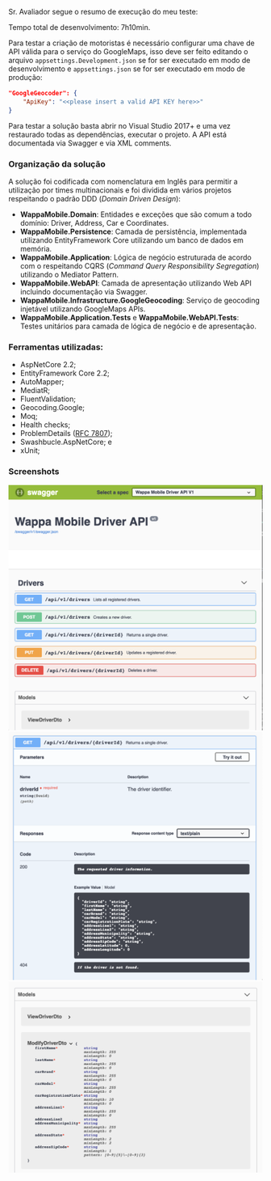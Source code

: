 Sr. Avaliador segue o resumo de execução do meu teste:

Tempo total de desenvolvimento: 7h10min.

Para testar a criação de motoristas é necessário configurar uma chave de API válida para o serviço do GoogleMaps, isso deve ser feito editando o arquivo `appsettings.Development.json` se for ser executado em modo de desenvolvimento e `appsettings.json` se for ser executado em modo de produção:

```json
"GoogleGeocoder": {
    "ApiKey": "<<please insert a valid API KEY here>>"
}
```

Para testar a solução basta abrir no Visual Studio 2017+ e uma vez restaurado todas as dependências, executar o projeto. A API está documentada via Swagger e via XML comments.

### Organização da solução

A solução foi codificada com nomenclatura em Inglês para permitir a utilização por times multinacionais e foi dividida em vários projetos respeitando o padrão DDD (*Domain Driven Design*):

 - **WappaMobile.Domain**: Entidades e exceções que são comum a todo domínio: Driver, Address, Car e Coordinates.
 - **WappaMobile.Persistence**: Camada de persistência, implementada utilizando EntityFramework Core utilizando um banco de dados em memória.
 - **WappaMobile.Application**: Lógica de negócio estruturada de acordo com o respeitando CQRS (*Command Query Responsibility Segregation*) utilizando o Mediator Pattern.
 - **WappaMobile.WebAPI**: Camada de apresentação utilizando Web API incluindo documentação via Swagger.
 - **WappaMobile.Infrastructure.GoogleGeocoding**: Serviço de geocoding injetável utilizando GoogleMaps APIs.
 - **WappaMobile.Application.Tests** e **WappaMobile.WebAPI.Tests**: Testes unitários para camada de lógica de negócio e de apresentação.

### Ferramentas utilizadas:

 - AspNetCore 2.2;
 - EntityFramework Core 2.2;
 - AutoMapper;
 - MediatR;
 - FluentValidation;
 - Geocoding.Google;
 - Moq;
 - Health checks;
 - ProblemDetails ([RFC 7807](https://tools.ietf.org/html/rfc7807));
 - Swashbucle.AspNetCore; e
 - xUnit;

### Screenshots

 ![Screenshot 1](/images/screenshot1.png)
 ![Screenshot 2](/images/screenshot2.png)
 ![Screenshot 3](/images/screenshot3.png)
